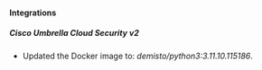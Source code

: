 
#### Integrations

##### Cisco Umbrella Cloud Security v2
- Updated the Docker image to: *demisto/python3:3.11.10.115186*.



